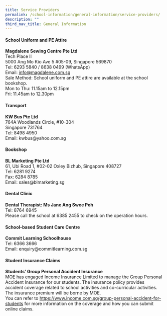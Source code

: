```yaml
---
title: Service Providers
permalink: /school-information/general-information/service-providers/
description: ""
third_nav_title: General Information
---
```

<h4><strong>School Uniform and PE Attire</strong></h4>
<p><strong>Magdalene Sewing Centre Pte Ltd<br /></strong>Tech Place II<br />5000 Ang Mo Kio Ave 5 #05-09, Singapore 569870<br />Tel: 6293 5840 / 8638 0499 (WhatsApp)<br />Email:&nbsp;<a href="mailto:info@magdalene.com.sg?subject=Request%20for%20information">info@magdalene.com.sg</a><br />Sale Method: School uniform and PE attire are available at the school bookshop.<br />Mon to Thu: 11.15am to 12.15pm<br />Fri: 11.45am to 12.30pm</p>
<h4><strong>Transport</strong></h4>
<p><strong>KW Bus Pte Ltd<br /></strong>764A Woodlands Circle, #10-304<br />Singapore 731764<br />Tel: 8498 4950<br />Email: kwbus@yahoo.com.sg</p>
<h4><strong>Bookshop</strong></h4>
<p><strong>BL Marketing Pte Ltd<br /></strong>61, Ubi Road 1, #02-02 Oxley Bizhub, Singapore 408727<br />Tel: 6281 9274<br />Fax: 6284 8785<br />Email: sales@blmarketing.sg</p>
<h4><strong>Dental Clinic</strong></h4>
<p><strong>Dental Therapist: Ms Jane Ang Swee Poh<br /></strong>Tel: 8764 6945<br />Please call the school at 6385 2455 to check on the operation hours.</p>
<h4><strong>School-based Student Care Centre</strong></h4>
<p><strong>Commit Learning Schoolhouse<br /></strong>Tel: 6366 3666<br />Email: enquiry@commitlearning.com.sg</p>
<h4><strong>Student Insurance Claims</strong></h4>
<p><strong>Students&rsquo; Group Personal Accident Insurance<br /></strong>MOE has engaged Income Insurance Limited to manage the Group Personal Accident Insurance for our students. The insurance policy provides accident coverage related to school activities and co-curricular activities. The insurance premium will be borne by MOE.<br />You can refer to&nbsp;<a href="https://www.income.com.sg/group-personal-accident-for-students" target="_blank" rel="noopener">https://www.income.com.sg/group-personal-accident-for-students</a>&nbsp;for more information on the coverage and how you can submit online claims.</p>

